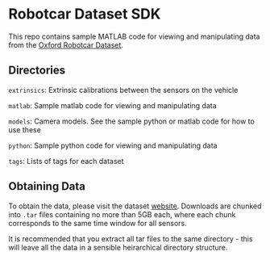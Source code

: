 Robotcar Dataset SDK
====================
This repo contains sample MATLAB code for viewing and manipulating data from the [Oxford Robotcar Dataset](http://robotcar-dataset.robots.ox.ac.uk).

Directories
-----------
`extrinsics`: Extrinsic calibrations between the sensors on the vehicle

`matlab`: Sample matlab code for viewing and manipulating data

`models`: Camera models. See the sample python or matlab code for how to use these

`python`: Sample python code for viewing and manipulating data

`tags`: Lists of tags for each dataset

Obtaining Data
--------------
To obtain the data, please visit the dataset [website](http://robotcar-dataset.robots.ox.ac.uk).
Downloads are chunked into `.tar` files containing no more than 5GB each, where each chunk corresponds to the same
time window for all sensors.

It is recommended that you extract all tar files to the same directory - this will leave all the data in a sensible
heirarchical directory structure.
